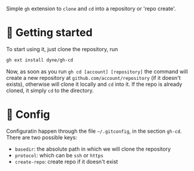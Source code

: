 Simple `gh` extension to `clone` and `cd` into a repository or 'repo create'.

# 🏃 Getting started
To start using it, just clone the repository, run
```bash
gh ext install dyne/gh-cd
```

Now, as soon as you run `gh cd [account] [repository]` the command will create a new repository at `github.com/account/repository` (if it doesn't exists), otherwise will clone it locally and `cd` into it.
If the repo is already cloned, it simply `cd` to the directory.

# 👷 Config
Configuratin happen through the file `~/.gitconfig`, in the section `gh-cd`. There are two possible keys:
- `basedir`: the absolute path in which we will clone the repository
- `protocol`: which can be `ssh` or `https`
- `create-repo`: create repo if it doesn't exist
